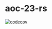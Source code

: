 # aoc-23-rs
[![codecov](https://codecov.io/github/jim-og/aoc-23-rs/graph/badge.svg?token=ETMH794N4Z)](https://codecov.io/github/jim-og/aoc-23-rs)